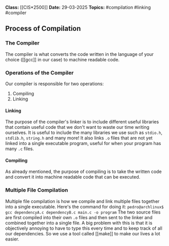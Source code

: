 **Class:** [[CIS*2500]]
**Date:** 29-03-2025
**Topics:**  #compilation #linking #compiler 

## Process of Compilation

### The Compiler
The compiler is what converts the code written in the language of your choice ([[gcc]] in our case) to machine readable code.

### Operations of the Compiler
Our compiler is responsible for two operations:
1. Compiling
2. Linking

#### Linking
The purpose of the compiler's linker is to include different useful libraries that contain useful code that we don't want to waste our time writing ourselves. 
It is useful to include the many libraries we use such as `stdio.h`, `stdlib.h`, `string.h` and many more!
It also links `.o` files that are not yet linked into a single executable program, useful for when your program has many `.c` files.

#### Compiling
As already mentioned, the purpose of compiling is to take the written code and convert it into machine readable code that can be executed.

### Multiple File Compilation
Multiple file compilation is how we compile and link multiple files together into a single executable. 
Here's the command for doing it:
	`pedro@archlinux$ gcc dependencyA.c dependencyB.c main.c -o program`
The two source files are first compiled into their own `.o` files and then sent to the linker and combined together into a single file.
A big problem with this is that it is objectively annoying to have to type this every time and to keep track of all our dependencies. So we use a tool called [[make]] to make our lives a lot easier.